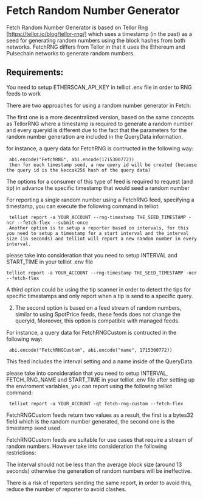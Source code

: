 # Fetch Random Number Generator
Fetch Random Number Generator is based on Tellor Rng [https://tellor.io/blog/tellor-rng/] which uses a timestamp (in the past) as a seed for generating random numbers using the block hashes from both networks. FetchRNG differs from Tellor in that it uses the Ethereum and Pulsechain networks to generate random numbers.

## Requirements:
 You need to setup ETHERSCAN_API_KEY in telliot .env file in order to RNG feeds to work

There are two approaches for using a random number generator in Fetch:

The first one is a more decentralized version, based on the same concepts as TellorRNG where a timestamp is required to generate a random number and every queryid is different due to the fact that the parameters for the random number generation are included in the QueryData information.

 for instance, a query data for FetchRNG is contructed in the following way:


```
 abi.encode("FetchRNG", abi.encode(1715300772))
 then for each timestamp seed, a new query id will be created (because the query id is the keccak256 hash of the query data)
```

The options for a consumer of this type of feed is required to request (and tip) in advance the specific timestamp that would seed a random number

 For reporting a single random number using a FetchRNG feed, specifying a timestamp, you can execute the following command in telliot:


```
 telliot report -a YOUR_ACCOUNT --rng-timestamp THE_SEED_TIMESTAMP -ncr --fetch-flex --submit-once
 Another option is to setup a reporter based on intervals, for this you need to setup a timestamp for a start interval and the interval size (in seconds) and telliot will report a new random number in every interval.
```

please take into consideration that you need to setup INTERVAL and START_TIME in your telliot .env file


```
telliot report -a YOUR_ACCOUNT --rng-timestamp THE_SEED_TIMESTAMP -ncr --fetch-flex
```

 A third option could be using the tip scanner in order to detect the tips for specific timestamps and only report when a tip is send to a specific query.

2. The second option is based on a feed stream of random numbers, similar to using SpotPrice feeds, these feeds does not change the queryid, Moreover, this option is compatible with managed feeds.

 For instance, a query data for FetchRNGCustom is contructed in the following way:

```
 abi.encode("FetchRNGCustom", abi.encode("name", 1715300772))
```

 This feed includes the interval setting and a name inside of the QueryData

 please take into consideration that you need to setup INTERVAL, FETCH_RNG_NAME and START_TIME in your telliot .env file after setting up the enviroment variables, you can report using the following telliot command:

```
 telliot report -a YOUR_ACCOUNT -qt fetch-rng-custom --fetch-flex
```

 FetchRNGCustom feeds return two values as a result, the first is a bytes32 field which is the random number generated, the second one is the timestamp seed used.

 FetchRNGCustom feeds are suitable for use cases that require a stream of random numbers. However take into consideration the following restrictions:

The interval should not be less than the average block size (around 13 seconds) otherwise the generation of random numbers will be ineffective.

There is a risk of reporters sending the same report, in order to avoid this, reduce the number of reporter to avoid clashes.

